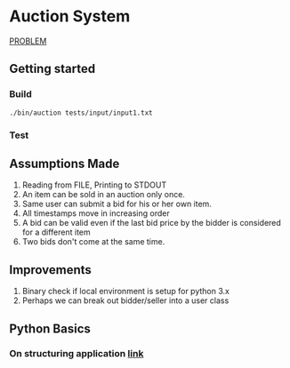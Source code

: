 # Auction System

[PROBLEM](PROBLEM.md)

## Getting started

### Build

`./bin/auction tests/input/input1.txt`

### Test


## Assumptions Made

1. Reading from FILE, Printing to STDOUT
2. An item can be sold in an auction only once. 
3. Same user can submit a bid for his or her own item.
4. All timestamps move in increasing order
5. A bid can be valid even if the last bid price by the bidder is considered for a different item
6. Two bids don't come at the same time.


## Improvements

1. Binary check if local environment is setup for python 3.x
2. Perhaps we can break out bidder/seller into a user class

## Python Basics 

### On structuring application [link](https://www.kennethreitz.org/essays/repository-structure-and-python)